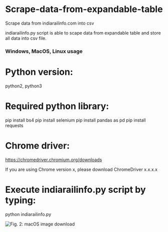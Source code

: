 # Scrape-data-from-expandable-table
Scrape data from indiarailinfo.com into csv

indiarailinfo.py script is able to scape data from expandable table and store all data into csv file.

### Windows, MacOS, Linux usage

Python version:
===============

python2, python3

Required python library:
========================

pip install bs4
pip install selenium 
pip install pandas as pd
pip install requests

Chrome driver:
==============

https://chromedriver.chromium.org/downloads

If you are using Chrome version x, please download ChromeDriver x.x.x.x


Execute indiarailinfo.py script by typing:
==========================================

python indiarailinfo.py 
    

![Fig. 2: macOS image download][osx-image-download-script]

 [windows-image-download-script]: docs/images/win-image-downloader.gif?raw=true
 [osx-image-download-script]: docs/images/osx-image-downloader.gif?raw=true
 [image-downloader]: https://github.com/webscraperio/image-downloader/releases
 
